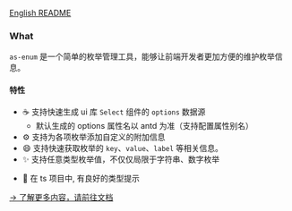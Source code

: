 [English README](https://github.com/astfn/as-enum/blob/main/README.EN.md)

### What

 `as-enum` 是一个简单的枚举管理工具，能够让前端开发者更加方便的维护枚举信息。

#### 特性

* ☕ 支持快速生成 ui 库 `Select` 组件的 `options` 数据源
  * 默认生成的 options 属性名以 antd 为准（支持配置属性别名）
* ⚙️ 支持为各项枚举添加自定义的附加信息
* 😄 支持快速获取枚举的 `key`、`value`、`label` 等相关信息。
* ✨ 支持任意类型枚举值，不仅仅局限于字符串、数字枚举

- 🎉 在 ts 项目中, 有良好的类型提示

[-> 了解更多内容，请前往文档](https://github.com/astfn/as-enum/blob/main/docs/DOC.md)